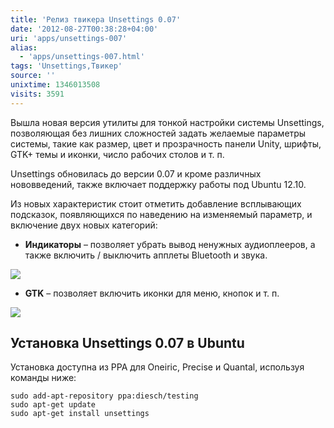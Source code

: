 ```yaml
---
title: 'Релиз твикера Unsettings 0.07'
date: '2012-08-27T00:38:28+04:00'
uri: 'apps/unsettings-007'
alias: 
  - 'apps/unsettings-007.html'
tags: 'Unsettings,Твикер'
source: ''
unixtime: 1346013508
visits: 3591
---
```

Вышла новая версия утилиты для тонкой настройки системы Unsettings, позволяющая без лишних сложностей задать желаемые параметры системы, такие как размер, цвет и прозрачность панели Unity, шрифты, GTK+ темы и иконки, число рабочих столов и т. п.

Unsettings обновилась до версии 0.07 и кроме различных нововведений, также включает поддержку работы под Ubuntu 12.10.

Из новых характеристик стоит отметить добавление всплывающих подсказок, появляющихся по наведению на изменяемый параметр, и включение двух новых категорий:

*   **Индикаторы** – позволяет убрать вывод ненужных аудиоплееров, а также включить / выключить апплеты Bluetooth и звука.

[![](img/2012/08/27/00-00/unsettings-007-1-7867002880-o.jpg)](img/2012/08/27/00-00/unsettings-007-1-7867002880-o.jpg)

*   **GTK** – позволяет включить иконки для меню, кнопок и т. п.

[![](img/2012/08/27/00-00/unsettings-007-7867003258-o.jpg)](img/2012/08/27/00-00/unsettings-007-7867003258-o.jpg)

## Установка Unsettings 0.07 в Ubuntu

Установка доступна из PPA для Oneiric, Precise и Quantal, используя команды ниже:

```
sudo add-apt-repository ppa:diesch/testing
sudo apt-get update
sudo apt-get install unsettings
```
